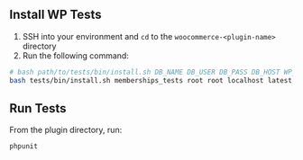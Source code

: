 ## Install WP Tests

1. SSH into your environment and `cd` to the `woocommerce-<plugin-name>` directory
2. Run the following command:
```sh
# bash path/to/tests/bin/install.sh DB_NAME DB_USER DB_PASS DB_HOST WP_VERSION WC_BRANCH
bash tests/bin/install.sh memberships_tests root root localhost latest master
```

## Run Tests

From the plugin directory, run:
```sh
phpunit
```
